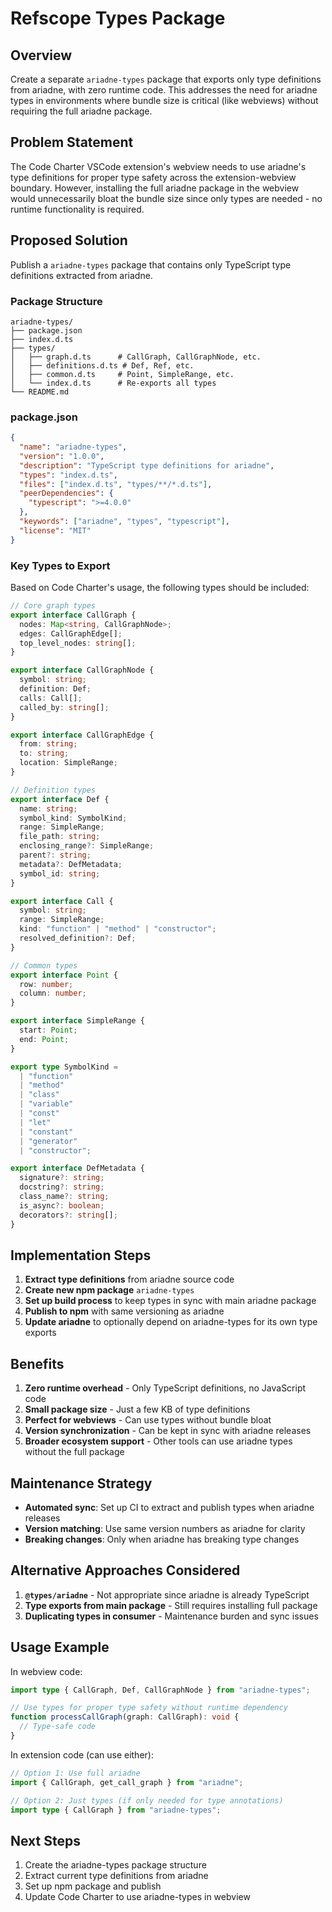 # Refscope Types Package

## Overview

Create a separate `ariadne-types` package that exports only type definitions from ariadne, with zero runtime code. This addresses the need for ariadne types in environments where bundle size is critical (like webviews) without requiring the full ariadne package.

## Problem Statement

The Code Charter VSCode extension's webview needs to use ariadne's type definitions for proper type safety across the extension-webview boundary. However, installing the full ariadne package in the webview would unnecessarily bloat the bundle size since only types are needed - no runtime functionality is required.

## Proposed Solution

Publish a `ariadne-types` package that contains only TypeScript type definitions extracted from ariadne.

### Package Structure

```
ariadne-types/
├── package.json
├── index.d.ts
├── types/
│   ├── graph.d.ts      # CallGraph, CallGraphNode, etc.
│   ├── definitions.d.ts # Def, Ref, etc.
│   ├── common.d.ts     # Point, SimpleRange, etc.
│   └── index.d.ts      # Re-exports all types
└── README.md
```

### package.json

```json
{
  "name": "ariadne-types",
  "version": "1.0.0",
  "description": "TypeScript type definitions for ariadne",
  "types": "index.d.ts",
  "files": ["index.d.ts", "types/**/*.d.ts"],
  "peerDependencies": {
    "typescript": ">=4.0.0"
  },
  "keywords": ["ariadne", "types", "typescript"],
  "license": "MIT"
}
```

### Key Types to Export

Based on Code Charter's usage, the following types should be included:

```typescript
// Core graph types
export interface CallGraph {
  nodes: Map<string, CallGraphNode>;
  edges: CallGraphEdge[];
  top_level_nodes: string[];
}

export interface CallGraphNode {
  symbol: string;
  definition: Def;
  calls: Call[];
  called_by: string[];
}

export interface CallGraphEdge {
  from: string;
  to: string;
  location: SimpleRange;
}

// Definition types
export interface Def {
  name: string;
  symbol_kind: SymbolKind;
  range: SimpleRange;
  file_path: string;
  enclosing_range?: SimpleRange;
  parent?: string;
  metadata?: DefMetadata;
  symbol_id: string;
}

export interface Call {
  symbol: string;
  range: SimpleRange;
  kind: "function" | "method" | "constructor";
  resolved_definition?: Def;
}

// Common types
export interface Point {
  row: number;
  column: number;
}

export interface SimpleRange {
  start: Point;
  end: Point;
}

export type SymbolKind =
  | "function"
  | "method"
  | "class"
  | "variable"
  | "const"
  | "let"
  | "constant"
  | "generator"
  | "constructor";

export interface DefMetadata {
  signature?: string;
  docstring?: string;
  class_name?: string;
  is_async?: boolean;
  decorators?: string[];
}
```

## Implementation Steps

1. **Extract type definitions** from ariadne source code
2. **Create new npm package** `ariadne-types`
3. **Set up build process** to keep types in sync with main ariadne package
4. **Publish to npm** with same versioning as ariadne
5. **Update ariadne** to optionally depend on ariadne-types for its own type exports

## Benefits

1. **Zero runtime overhead** - Only TypeScript definitions, no JavaScript code
2. **Small package size** - Just a few KB of type definitions
3. **Perfect for webviews** - Can use types without bundle bloat
4. **Version synchronization** - Can be kept in sync with ariadne releases
5. **Broader ecosystem support** - Other tools can use ariadne types without the full package

## Maintenance Strategy

- **Automated sync**: Set up CI to extract and publish types when ariadne releases
- **Version matching**: Use same version numbers as ariadne for clarity
- **Breaking changes**: Only when ariadne has breaking type changes

## Alternative Approaches Considered

1. **`@types/ariadne`** - Not appropriate since ariadne is already TypeScript
2. **Type exports from main package** - Still requires installing full package
3. **Duplicating types in consumer** - Maintenance burden and sync issues

## Usage Example

In webview code:

```typescript
import type { CallGraph, Def, CallGraphNode } from "ariadne-types";

// Use types for proper type safety without runtime dependency
function processCallGraph(graph: CallGraph): void {
  // Type-safe code
}
```

In extension code (can use either):

```typescript
// Option 1: Use full ariadne
import { CallGraph, get_call_graph } from "ariadne";

// Option 2: Just types (if only needed for type annotations)
import type { CallGraph } from "ariadne-types";
```

## Next Steps

1. Create the ariadne-types package structure
2. Extract current type definitions from ariadne
3. Set up npm package and publish
4. Update Code Charter to use ariadne-types in webview

